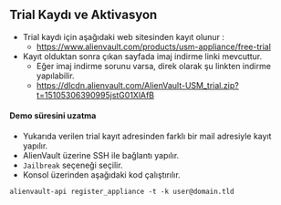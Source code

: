 ## Trial Kaydı ve Aktivasyon

- Trial kaydı için aşağıdaki web sitesinden kayıt olunur : 
    - https://www.alienvault.com/products/usm-appliance/free-trial
- Kayıt olduktan sonra çıkan sayfada imaj indirme linki mevcuttur. 
    - Eğer imaj indirme sorunu varsa, direk olarak şu linkten indirme yapılabilir.
    - https://dlcdn.alienvault.com/AlienVault-USM_trial.zip?t=15105306390995jstG01XlAfB

#### Demo süresini uzatma

- Yukarıda verilen trial kayıt adresinden farklı bir mail adresiyle kayıt yapılır.
- AlienVault üzerine SSH ile bağlantı yapılır.
- `Jailbreak` seçeneği seçilir.
- Konsol üzerinden aşağıdaki kod çalıştırılır.

```
alienvault-api register_appliance -t -k user@domain.tld
```